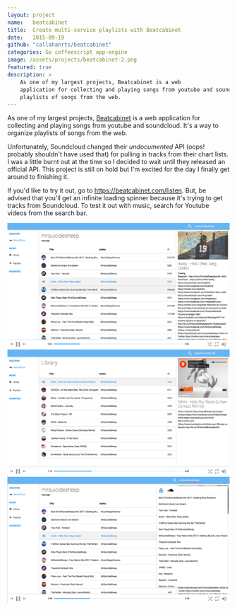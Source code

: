 ```yaml
---
layout: project
name:   beatcabinet
title:  Create multi-service playlists with Beatcabinet
date:   2015-09-19
github: "callahanrts/beatcabinet"
categories: Go coffeescript app-engine
image: /assets/projects/beatcabinet-2.png
featured: true
description: >
    As one of my largest projects, Beatcabinet is a web
    application for collecting and playing songs from youtube and soundcloud. It's a way to organize
    playlists of songs from the web.
---
```


As one of my largest projects, <a href="https://beatcabinet.com/listen">Beatcabinet</a> is a web
application for collecting and playing songs from youtube and soundcloud. It's a way to organize
playlists of songs from the web.

Unfortunately, Soundcloud changed their _undocumented_ API (oops! probably shouldn't have used that)
for pulling in tracks from their chart lists. I was a little burnt out at the time so I decided to
wait until they released an official API. This project is still on hold but I'm excited for the
day I finally get around to finishing it.

If you'd like to try it out, go to <a href="https://beatcabinet.com/listen">https://beatcabinet.com/listen</a>.
But, be advised that you'll get an infinite loading spinner because it's trying to get tracks from
Soundcloud. To test it out with music, search for Youtube videos from the search bar.

<div class="screenshots">
<img src="/assets/projects/beatcabinet-2.png" />
<img src="/assets/projects/beatcabinet-1.png" />
<img src="/assets/projects/beatcabinet-3.png" />
</div>

